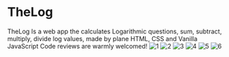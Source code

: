 # TheLog
TheLog Is a web app the calculates Logarithmic questions, sum, subtract, multiply, divide log values, made by plane HTML, CSS and Vanilla JavaScript
Code reviews are warmly welcomed!
![1](https://user-images.githubusercontent.com/51241762/120888867-4fbe3880-c603-11eb-9a88-2ae66cf15ec4.JPG)
![2](https://user-images.githubusercontent.com/51241762/120888872-551b8300-c603-11eb-9341-bf6c98222da6.JPG)
![3](https://user-images.githubusercontent.com/51241762/120888874-56e54680-c603-11eb-9cac-f7a85d2330d7.JPG)
![4](https://user-images.githubusercontent.com/51241762/120888878-58af0a00-c603-11eb-957f-a7c26f7e2905.JPG)
![5](https://user-images.githubusercontent.com/51241762/120888880-59e03700-c603-11eb-990f-f3046553a334.JPG)
![6](https://user-images.githubusercontent.com/51241762/120888883-5b116400-c603-11eb-934c-f8fee48198ab.JPG)
